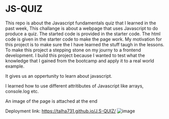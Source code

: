 # JS-QUIZ
This repo is about the Javascript fundamentals quiz that I learned in the past week, This challange is about a webpage that uses Javascript to do produce a quiz. The started code is  provided in the starter code. The html code is given in the starter code to make the page work.
My motivation for this project is to make sure the I have learned the stuff taugh in the lessons. To make this project a stepping stone on my journy to a frontend development. I build this project because I wanted to test what the knowledge that I gained from the bootcamp and apply it to a real world example.

It gives us an oppertunity to learn about javascript.

I learned how to use different attritibutes of Javascript like arrays, console.log etc.

An image of the page is attached at the end

Deployment link: https://talha731.github.io/J.S-QUIZ/
![image](https://user-images.githubusercontent.com/118377080/212740151-e788d045-af6a-4682-a717-df8cbad94f88.png)
